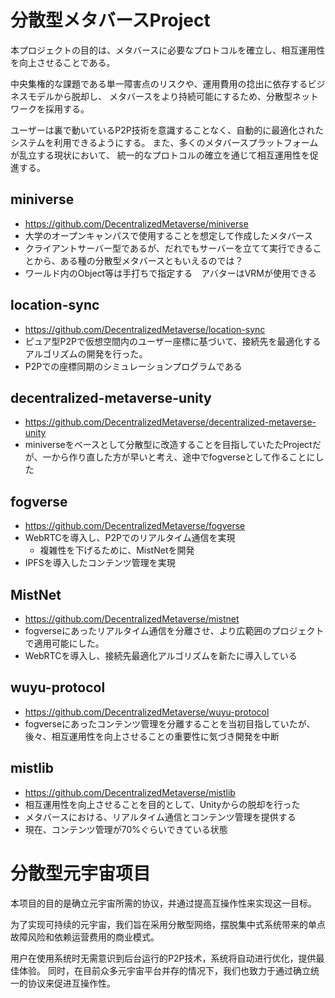 # 分散型メタバースProject
本プロジェクトの目的は、メタバースに必要なプロトコルを確立し、相互運用性を向上させることである。

中央集権的な課題である単一障害点のリスクや、運用費用の捻出に依存するビジネスモデルから脱却し、
メタバースをより持続可能にするため、分散型ネットワークを採用する。

ユーザーは裏で動いているP2P技術を意識することなく、自動的に最適化されたシステムを利用できるようにする。
また、多くのメタバースプラットフォームが乱立する現状において、
統一的なプロトコルの確立を通じて相互運用性を促進する。

## miniverse
- https://github.com/DecentralizedMetaverse/miniverse
- 大学のオープンキャンパスで使用することを想定して作成したメタバース
- クライアントサーバー型であるが、だれでもサーバーを立てて実行できることから、ある種の分散型メタバースともいえるのでは？
- ワールド内のObject等は手打ちで指定する　アバターはVRMが使用できる
## location-sync
- https://github.com/DecentralizedMetaverse/location-sync
- ピュア型P2Pで仮想空間内のユーザー座標に基づいて、接続先を最適化するアルゴリズムの開発を行った。
- P2Pでの座標同期のシミュレーションプログラムである
## decentralized-metaverse-unity
- https://github.com/DecentralizedMetaverse/decentralized-metaverse-unity
- miniverseをベースとして分散型に改造することを目指していたたProjectだが、一から作り直した方が早いと考え、途中でfogverseとして作ることにした
## fogverse
- https://github.com/DecentralizedMetaverse/fogverse
- WebRTCを導入し、P2Pでのリアルタイム通信を実現
  - 複雑性を下げるために、MistNetを開発
- IPFSを導入したコンテンツ管理を実現
## MistNet
- https://github.com/DecentralizedMetaverse/mistnet
- fogverseにあったリアルタイム通信を分離させ、より広範囲のプロジェクトで適用可能にした。
- WebRTCを導入し、接続先最適化アルゴリズムを新たに導入している
## wuyu-protocol
- https://github.com/DecentralizedMetaverse/wuyu-protocol
- fogverseにあったコンテンツ管理を分離することを当初目指していたが、後々、相互運用性を向上させることの重要性に気づき開発を中断
## mistlib
- https://github.com/DecentralizedMetaverse/mistlib
- 相互運用性を向上させることを目的として、Unityからの脱却を行った
- メタバースにおける、リアルタイム通信とコンテンツ管理を提供する
- 現在、コンテンツ管理が70%ぐらいできている状態

# 分散型元宇宙项目
本项目的目的是确立元宇宙所需的协议，并通过提高互操作性来实现这一目标。

为了实现可持续的元宇宙，我们旨在采用分散型网络，摆脱集中式系统带来的单点故障风险和依赖运营费用的商业模式。

用户在使用系统时无需意识到后台运行的P2P技术，系统将自动进行优化，提供最佳体验。
同时，在目前众多元宇宙平台并存的情况下，我们也致力于通过确立统一的协议来促进互操作性。
